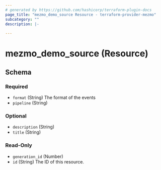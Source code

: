 ```yaml
---
# generated by https://github.com/hashicorp/terraform-plugin-docs
page_title: "mezmo_demo_source Resource - terraform-provider-mezmo"
subcategory: ""
description: |-
  
---
```


# mezmo_demo_source (Resource)





<!-- schema generated by tfplugindocs -->
## Schema

### Required

- `format` (String) The format of the events
- `pipeline` (String)

### Optional

- `description` (String)
- `title` (String)

### Read-Only

- `generation_id` (Number)
- `id` (String) The ID of this resource.


